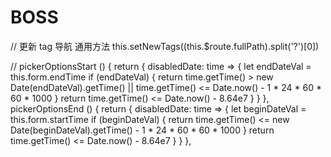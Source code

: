 # BOSS

// 更新 tag 导航 通用方法
  this.setNewTags((this.$route.fullPath).split('?')[0])

//
pickerOptionsStart () {
    return {
        disabledDate: time => {
            let endDateVal = this.form.endTime
            if (endDateVal) {
                return time.getTime() > new Date(endDateVal).getTime() || time.getTime() <= Date.now() - 1 * 24 * 60 * 60 * 1000
            }
            return time.getTime() <= Date.now() - 8.64e7
        }
    }
},
pickerOptionsEnd () {
    return {
        disabledDate: time => {
            let beginDateVal = this.form.startTime
            if (beginDateVal) {
                return time.getTime() <= new Date(beginDateVal).getTime() - 1 * 24 * 60 * 60 * 1000
            }
            return time.getTime() <= Date.now() - 8.64e7
        }
    }
},